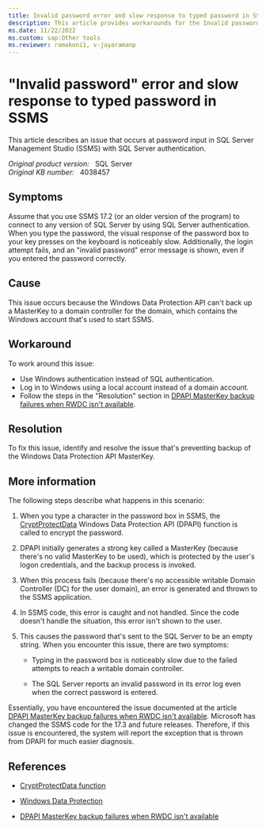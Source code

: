 ```yaml
---
title: Invalid password error and slow response to typed password in SSMS
description: This article provides workarounds for the Invalid password error and slow response to typed password in SQL Server Management Studio.
ms.date: 11/22/2022
ms.custom: sap:Other tools
ms.reviewer: ramakoni1, v-jayaramanp
---
```


# "Invalid password" error and slow response to typed password in SSMS

This article describes an issue that occurs at password input in SQL Server Management Studio (SSMS) with SQL Server authentication.

_Original product version:_ &nbsp; SQL Server  
_Original KB number:_ &nbsp; 4038457

## Symptoms

Assume that you use SSMS 17.2 (or an older version of the program) to connect to any version of SQL Server by using SQL Server authentication. When you type the password, the visual response of the password box to your key presses on the keyboard is noticeably slow. Additionally, the login attempt fails, and an "invalid password" error message is shown, even if you entered the password correctly.

## Cause

This issue occurs because the Windows Data Protection API can't back up a MasterKey to a domain controller for the domain, which contains the Windows account that's used to start SSMS.

## Workaround

To work around this issue:

- Use Windows authentication instead of SQL authentication.
- Log in to Windows using a local account instead of a domain account.
- Follow the steps in the "Resolution" section in [DPAPI MasterKey backup failures when RWDC isn't available](../../windows-server/identity/dpapi-masterkey-backup-failures.md#resolution).

## Resolution

To fix this issue, identify and resolve the issue that's preventing backup of the Windows Data Protection API MasterKey.

## More information

The following steps describe what happens in this scenario:

1. When you type a character in the password box in SSMS, the [CryptProtectData](/windows/win32/api/dpapi/nf-dpapi-cryptprotectdata) Windows Data Protection API (DPAPI) function is called to encrypt the password.

1. DPAPI initially generates a strong key called a MasterKey (because there's no valid MasterKey to be used), which is protected by the user's logon credentials, and the backup process is invoked.

1. When this process fails (because there's no accessible writable Domain Controller (DC) for the user domain), an error is generated and thrown to the SSMS application.

1. In SSMS code, this error is caught and not handled. Since the code doesn't handle the situation, this error isn't shown to the user.

1. This causes the password that's sent to the SQL Server to be an empty string. When you encounter this issue, there are two symptoms:

      - Typing in the password box is noticeably slow due to the failed attempts to reach a writable domain controller.

      - The SQL Server reports an invalid password in its error log even when the correct password is entered.

Essentially, you have encountered the issue documented at the article [DPAPI MasterKey backup failures when RWDC isn't available](../../windows-server/identity/dpapi-masterkey-backup-failures.md). Microsoft has changed the SSMS code for the 17.3 and future releases. Therefore, if this issue is encountered, the system will report the exception that is thrown from DPAPI for much easier diagnosis.

## References

- [CryptProtectData function](/windows/win32/api/dpapi/nf-dpapi-cryptprotectdata)

- [Windows Data Protection](/previous-versions/ms995355(v=msdn.10))

- [DPAPI MasterKey backup failures when RWDC isn't available](../../windows-server/identity/dpapi-masterkey-backup-failures.md)